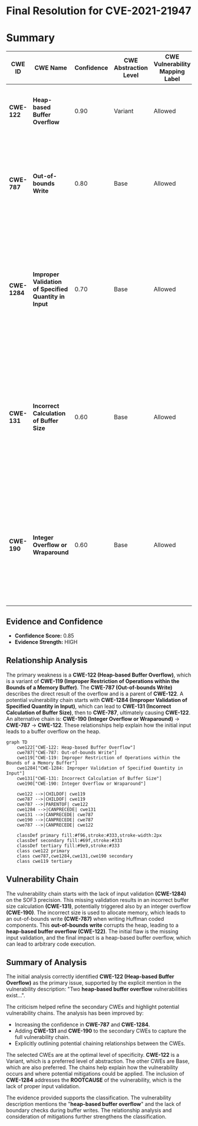 # Final Resolution for CVE-2021-21947

# Summary
| CWE ID | CWE Name | Confidence | CWE Abstraction Level | CWE Vulnerability Mapping Label | CWE-Vulnerability Mapping Notes |
|---|---|---|---|---|---|
| **CWE-122** | **Heap-based Buffer Overflow** | 0.90 | Variant | Allowed | This CWE is a variant of buffer overflow occurring on the heap. Primary CWE |
| **CWE-787** | **Out-of-bounds Write** | 0.80 | Base | Allowed | This CWE describes the direct consequence of the overflow, writing outside the allocated buffer. Secondary Candidate |
| **CWE-1284** | **Improper Validation of Specified Quantity in Input** | 0.70 | Base | Allowed | This CWE explains that the size calculation is not validated and thus leads to the overflow. First step of Chain: CWE-1284 -> CWE-131 -> CWE-787 -> CWE-122. Secondary Candidate |
| **CWE-131** | **Incorrect Calculation of Buffer Size** | 0.60 | Base | Allowed | The incorrect quantity calculation leads to an incorrect buffer calculation and thus leads to the overflow. Second step of Chain: CWE-1284 -> CWE-131 -> CWE-787 -> CWE-122. Secondary Candidate |
| **CWE-190** | **Integer Overflow or Wraparound** | 0.60 | Base | Allowed | The faulty calculation could cause an integer overflow and thus lead to out-of-bounds write. Alternative Chain: CWE-190 -> CWE-787 -> CWE-122. Secondary Candidate |

## Evidence and Confidence

*   **Confidence Score:** 0.85
*   **Evidence Strength:** HIGH

## Relationship Analysis
The primary weakness is a **CWE-122 (Heap-based Buffer Overflow)**, which is a variant of **CWE-119 (Improper Restriction of Operations within the Bounds of a Memory Buffer)**.
The **CWE-787 (Out-of-bounds Write)** describes the direct result of the overflow and is a parent of **CWE-122**.
A potential vulnerability chain starts with **CWE-1284 (Improper Validation of Specified Quantity in Input)**, which can lead to **CWE-131 (Incorrect Calculation of Buffer Size)**, then to **CWE-787**, ultimately causing **CWE-122**. An alternative chain is: **CWE-190 (Integer Overflow or Wraparound)** -> **CWE-787** -> **CWE-122**. These relationships help explain how the initial input leads to a buffer overflow on the heap.

```mermaid
graph TD
    cwe122["CWE-122: Heap-based Buffer Overflow"]
    cwe787["CWE-787: Out-of-bounds Write"]
    cwe119["CWE-119: Improper Restriction of Operations within the Bounds of a Memory Buffer"]
    cwe1284["CWE-1284: Improper Validation of Specified Quantity in Input"]
    cwe131["CWE-131: Incorrect Calculation of Buffer Size"]
    cwe190["CWE-190: Integer Overflow or Wraparound"]

    cwe122 -->|CHILDOF| cwe119
    cwe787 -->|CHILDOF| cwe119
    cwe787 -->|PARENTOF| cwe122
    cwe1284 -->|CANPRECEDE| cwe131
    cwe131 -->|CANPRECEDE| cwe787
    cwe190 -->|CANPRECEDE| cwe787
    cwe787 -->|CANPRECEDE| cwe122

    classDef primary fill:#f96,stroke:#333,stroke-width:2px
    classDef secondary fill:#69f,stroke:#333
    classDef tertiary fill:#9e9,stroke:#333
    class cwe122 primary
    class cwe787,cwe1284,cwe131,cwe190 secondary
    class cwe119 tertiary
```

## Vulnerability Chain
The vulnerability chain starts with the lack of input validation **(CWE-1284)** on the SOF3 precision. This missing validation results in an incorrect buffer size calculation **(CWE-131)**, potentially triggered also by an integer overflow **(CWE-190)**. The incorrect size is used to allocate memory, which leads to an out-of-bounds write **(CWE-787)** when writing Huffman coded components. This **out-of-bounds write** corrupts the heap, leading to a **heap-based buffer overflow (CWE-122)**. The initial flaw is the missing input validation, and the final impact is a heap-based buffer overflow, which can lead to arbitrary code execution.

## Summary of Analysis
The initial analysis correctly identified **CWE-122 (Heap-based Buffer Overflow)** as the primary issue, supported by the explicit mention in the vulnerability description: "Two **heap-based buffer overflow** vulnerabilities exist...".

The criticism helped refine the secondary CWEs and highlight potential vulnerability chains. The analysis has been improved by:
*   Increasing the confidence in **CWE-787** and **CWE-1284**.
*   Adding **CWE-131** and **CWE-190** to the secondary CWEs to capture the full vulnerability chain.
*   Explicitly outlining potential chaining relationships between the CWEs.

The selected CWEs are at the optimal level of specificity. **CWE-122** is a Variant, which is a preferred level of abstraction. The other CWEs are Base, which are also preferred. The chains help explain how the vulnerability occurs and where potential mitigations could be applied. The inclusion of **CWE-1284** addresses the **ROOTCAUSE** of the vulnerability, which is the lack of proper input validation.

The evidence provided supports the classification. The vulnerability description mentions the "**heap-based buffer overflow**" and the lack of boundary checks during buffer writes. The relationship analysis and consideration of mitigations further strengthens the classification.
